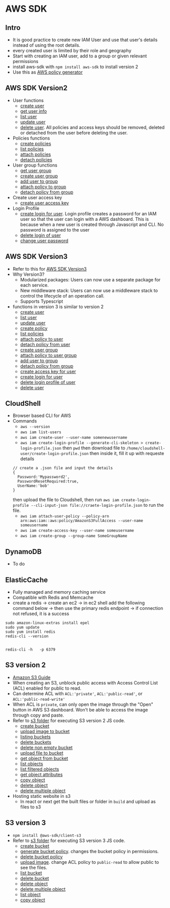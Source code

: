 # AWS SDK

## Intro
- It is good practice to create new IAM User and use that user's details instead of using the root details.
- every created user is limited by their role and geography
- Start with creating an IAM user, add to a group or given relevant permissions
- install aws-sdk with `npm install aws-sdk` to install version 2
- Use this as [AWS policy generator](https://awspolicygen.s3.amazonaws.com/policygen.html)

## AWS SDK Version2
- User functions
  - [create user](/IAMV2/CreateUser.js)
  - [get user info](/IAMV2/GetUserInfo.js)
  - [list user](/IAMV2/ListAll.js)
  - [update user](/IAMV2/UpdateUser.js)
  - [delete user](/IAMV2/DeleteUser.js). All policies and access keys should be removed, deleted or detached from the user before deleting the user.
- Policies functions
  - [create policies](/IAMV2/CreatePolicy.js)
  - [list policies](/IAMV2/ListPolicy.js)
  - [attach policies](/IAMV2/AttachPolicy.js)
  - [detach policies](/IAMV2/DetachPolicy.js)
- User group functions
  - [get user group](/IAMV2/GetUserGroup.js)
  - [create user group](/IAMV2/CreateUserGroup.js)
  - [add user to group](/IAMV2/AddUserToGroup.js)
  - [attach policy to group](/IAMV2/AttachPolicyToGroup.js)
  - [detach policy from group](/IAMV2/DetachPolicyFromGroup.js)
- Create user access key
  - [create user access key](/IAMV2/CreateUserAccessKey.js)
- Login Profile
  - [create login for user](/IAMV2/CreateLoginForUser.js). Login profile creates a password for an IAM user so that the user can login with a AWS dashboard. This is because when a new user is created through Javascript and CLI. No password is assigned to the user
  - [delete login of user](/IAMV2/DeleteLoginOfUser.js)
  - [change user password](/IAMV2/ChangePassword.js)

## AWS SDK Version3
- Refer to this for [AWS SDK Version3](https://docs.aws.amazon.com/sdk-for-javascript/v3/developer-guide/welcome.html)
- Why Version3?
  - Modularized packages: Users can now use a separate package for each service.
  - New middleware stack: Users can now use a middleware stack to control the lifecycle of an operation call.
  - Supports Typescript
- functions in version 3 is similar to version 2
  - [create user](/IAMV3/CreateUser.js)
  - [list user](/IAMV3/ListUser.js)
  - [update user](/IAMV3/UpdateUser.js)
  - [create policy](/IAMV3/CreatePolicy.js)
  - [list policies](/IAMV3/ListPolicy.js)
  - [attach policy to user](/IAMV3/AttachPol.js)
  - [detach policy from user](/IAMV3/DetachPol.js)
  - [create user group](/IAMV3/CreateGroup.js)
  - [attach policy to user group](/IAMV3/AttachPGro.js)
  - [add user to group](/IAMV3/AddUserGro.js)
  - [detach policy from group](/IAMV3/DetachPGro.js)
  - [create access key for user](/IAMV3/CreateAccess.js)
  - [create login for user](/IAMV3/CreateLogin.js)
  - [delete login profile of user](/IAMV3/DeleteLogin.js)
  - [delete user](/IAMV3/DeleteUser.js)

## CloudShell
- Browser based CLI for AWS
- Commands
  - `aws --version`
  - `aws iam list-users`
  - `aws iam create-user --user-name somenewusername`
  - `aws iam create-login-profile --generate-cli-skeleton > create-login-profile.json`
  then `pwd` then download file to `/home/cloudshell-user/create-login-profile.json` then inside it, fill it up with requeste details
  ```
  // create a .json file and input the details
  {
    Password:'Mypassword2',
    PasswordResetRequired:true,
    UserName:'bob'
  }
  ```
  then upload the file to Cloudshell, then run `aws iam create-login-profile --cli-input-json file://craete-login-profile.json` to run the file.
  - `aws iam attach-user-policy --policy-arn arn:aws:iam::aws:policy/AmazonS3FullAccess --user-name someusername`
  - `aws iam create-access-key --user-name someusername`
  - `aws iam create-group --group-name SomeGroupName`

## DynamoDB
- To do

## ElasticCache
- Fully managed and memory caching service
- Compatible with Redis and Memcache
- create a redis -> create an ec2 -> in ec2 shell add the following command below -> then use the primary redis endpoint -> if connection not refused, it is a success
```
sudo amazon-linux-extras install epel
sudo yum update
sudo yum install redis
redis-cli --version


redis-cli -h   -p 6379
```

## S3 version 2
- [Amazon S3 Guide](https://docs.aws.amazon.com/AmazonS3/latest/userguide/Welcome.html)
- When creating an S3, unblock public access with Access Control List (ACL) enabled for public to read.
- Can determine ACL with `ACL:'private'`, `ACL:'public-read'`, or `ACL:'public-read-write'`
- When ACL is `private`, can only open the image through the "Open" button in AWS S3 dashboard. Won't be able to access the image through copy and paste.
- Refer to [s3 folder](/s3v2/) for executing S3 version 2 JS code.
  - [create bucket](/s3v2/CreateBucket.js)
  - [upload image to bucket](/s3v2/UploadImg.js)
  - [listing buckets](/s3v2/ListBuck.js)
  - [delete buckets](/s3v2/DeleteBuck.js)
  - [delete non empty bucket](/s3v2/DeleteNone.js)
  - [upload file to bucket](/s3v2/UploadFile.js)
  - [get object from bucket](/s3v2/GetObj.js)
  - [list objects](/s3v2/ListFiles.js)
  - [list filtered objects](/s3v2/ListFilter.js)
  - [get object attributes](/s3v2/GetAttribute.js)
  - [copy object](/s3v2/CopyObj.js)
  - [delete object](/s3v2/DeleteObj.js)
  - [delete multiple object](/s3v2/DeleteMulti.js)
- Hosting static website in s3
  - In react or next get the built files or folder in `build` and upload as files to s3

## S3 version 3
- `npm install @aws-sdk/client-s3`
- Refer to [s3 folder](/s3v2/) for executing S3 version 3 JS code.
  - [create bucket](/s3v3/CreateBuck.js)
  - [generate bucket policy](/s3v3/CreatePol.js). changes the bucket policy in permissions.
  - [delete bucket policy](/s3v3/DeleteBuck.js)
  - [upload image](/s3v3/UploadImage.js). change ACL policy to `public-read` to allow public to see the files.
  - [list bucket](/s3v3/UploadImage.js)
  - [delete bucket](/s3v3/DeleteBuck.js)
  - [delete object](/s3v3/DeleteObj.js)
  - [delete multiple object](/s3v3/DeleteMObj.js)
  - [list object](/s3v3/ListObj.js)
  - [copy object](/s3v3/CopyObj.js)